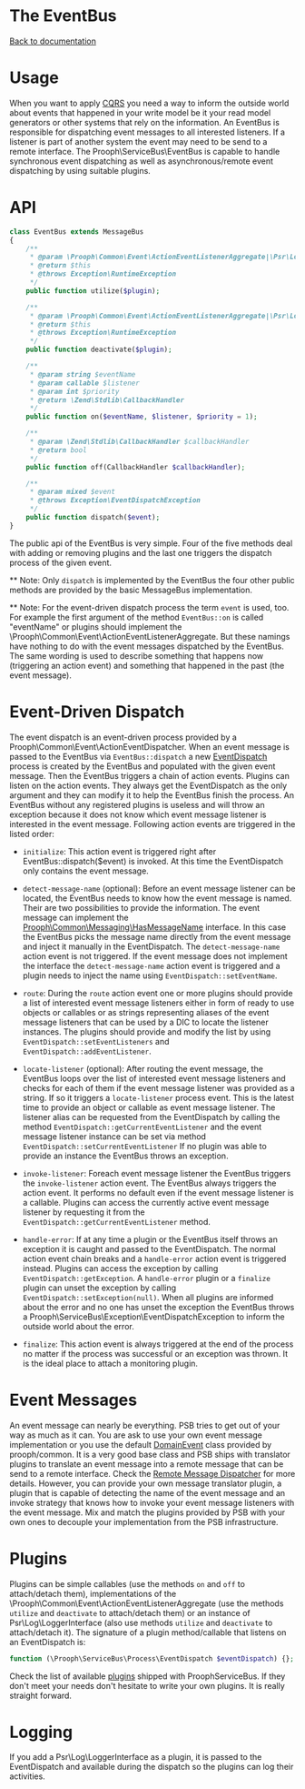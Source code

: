 The EventBus
============

[Back to documentation](../README.md#documentation)

# Usage

When you want to apply [CQRS](http://cqrs.files.wordpress.com/2010/11/cqrs_documents.pdf) you need a way to inform the outside world
about events that happened in your write model be it your read model generators or other systems that rely on the information.
An EventBus is responsible for dispatching event messages to all interested listeners. If a listener is part of another system
the event may need to be send to a remote interface. The Prooph\ServiceBus\EventBus is capable to handle synchronous event
dispatching as well as asynchronous/remote event dispatching by using suitable plugins.

# API

```php
class EventBus extends MessageBus
{
    /**
     * @param \Prooph\Common\Event\ActionEventListenerAggregate|\Psr\Log\LoggerInterface $plugin
     * @return $this
     * @throws Exception\RuntimeException
     */
    public function utilize($plugin);

    /**
     * @param \Prooph\Common\Event\ActionEventListenerAggregate|\Psr\Log\LoggerInterface $plugin
     * @return $this
     * @throws Exception\RuntimeException
     */
    public function deactivate($plugin);

    /**
     * @param string $eventName
     * @param callable $listener
     * @param int $priority
     * @return \Zend\Stdlib\CallbackHandler
     */
    public function on($eventName, $listener, $priority = 1);

    /**
     * @param \Zend\Stdlib\CallbackHandler $callbackHandler
     * @return bool
     */
    public function off(CallbackHandler $callbackHandler);

    /**
     * @param mixed $event
     * @throws Exception\EventDispatchException
     */
    public function dispatch($event);
}
```

The public api of the EventBus is very simple. Four of the five methods deal with adding or removing plugins and the last
one triggers the dispatch process of the given event.

** Note: Only `dispatch` is implemented by the EventBus the four other public methods are provided by the basic MessageBus implementation.

** Note: For the event-driven dispatch process the term `event` is used, too.  For example the first argument of the
method `EventBus::on` is called "eventName" or plugins should implement the \Prooph\Common\Event\ActionEventListenerAggregate. But these
namings have nothing to do with the event messages dispatched by the EventBus. The same wording is used to describe something that happens
now (triggering an action event) and something that happened in the past (the event message).

# Event-Driven Dispatch

The event dispatch is an event-driven process provided by a Prooph\Common\Event\ActionEventDispatcher.
When an event message is passed to the EventBus via `EventBus::dispatch` a new [EventDispatch](../src/Prooph/ServiceBus/Process/EventDispatch.php) process is created by the EventBus and populated with the given event message.
Then the EventBus triggers a chain of action events. Plugins can listen on the action events. They always get the EventDispatch as the only argument and they can
modify it to help the EventBus finish the process. An EventBus without any registered plugins is useless and will throw an exception because
it does not know which event message listener is interested in the event message.
Following action events are triggered in the listed order:

- `initialize`: This action event is triggered right after EventBus::dispatch($event) is invoked. At this time the EventDispatch only contains the event message.

- `detect-message-name` (optional): Before an event message listener can be located, the EventBus needs to know how the event message is named. Their are two
possibilities to provide the information. The event message can implement the [Prooph\Common\Messaging\HasMessageName](https://github.com/prooph/common/blob/master/src/Messaging/HasMessageName.php) interface.
In this case the EventBus picks the message name directly from the event message and inject it manually in the EventDispatch. The `detect-message-name` action event is not triggered. If the event message
does not implement the interface the `detect-message-name` action event is triggered and a plugin needs to inject the name using `EventDispatch::setEventName`.

- `route`: During the `route` action event one or more plugins should provide a list of interested event message listeners either in form of ready to use objects or callables or as strings
representing aliases of the event message listeners that can be used by a DIC to locate the listener instances. The plugins should provide and modify the list by using
`EventDispatch::setEventListeners` and `EventDispatch::addEventListener`.

- `locate-listener` (optional): After routing the event message, the EventBus loops over the list of interested event message listeners and checks for each of them
if the event message listener was provided as a string. If so it triggers a
`locate-listener` process event. This is the latest time to provide an object or callable as event message listener. The listener alias can be requested from the EventDispatch by
calling the method `EventDispatch::getCurrentEventListener` and the event message listener instance can be set via method `EventDispatch::setCurrentEventListener` If no plugin was able to provide an instance the EventBus throws an exception.

- `invoke-listener`: Foreach event message listener the EventBus triggers the `invoke-listener` action event. The EventBus always triggers the action event. It performs no default even if the
event message listener is a callable. Plugins can access the currently active event message listener by requesting it from the `EventDispatch::getCurrentEventListener` method.

- `handle-error`: If at any time a plugin or the EventBus itself throws an exception it is caught and passed to the EventDispatch. The normal action event chain breaks and a
`handle-error` action event is triggered instead. Plugins can access the exception by calling `EventDispatch::getException`.
A `handle-error` plugin or a `finalize` plugin can unset the exception by calling `EventDispatch::setException(null)`.
When all plugins are informed about the error and no one has unset the exception
the EventBus throws a Prooph\ServiceBus\Exception\EventDispatchException to inform the outside world about the error.

- `finalize`: This action event is always triggered at the end of the process no matter if the process was successful or an exception was thrown. It is the ideal place to
attach a monitoring plugin.

# Event Messages

An event message can nearly be everything. PSB tries to get out of your way as much as it can. You are ask to use your own event message implementation or you use the
default [DomainEvent](https://github.com/prooph/common/blob/master/src/Messaging/DomainEvent.php) class provided by prooph/common. It is a very good base class and PSB ships with translator plugins to translate an event message into a remote message
that can be send to a remote interface. Check the [Remote Message Dispatcher](message_dispatcher.md) for more details. However, you can provide
your own message translator plugin, a plugin that is capable of detecting the name of the event message and an invoke strategy that knows how to invoke
your event message listeners with the event message. Mix and match the plugins provided by PSB with your own ones to decouple your implementation from the PSB infrastructure.

# Plugins

Plugins can be simple callables (use the methods `on` and `off` to attach/detach them), implementations of the
\Prooph\Common\Event\ActionEventListenerAggregate (use the methods `utilize` and `deactivate` to attach/detach them) or an instance of
Psr\Log\LoggerInterface (also use methods `utilize` and `deactivate` to attach/detach it).
The signature of a plugin method/callable that listens on an EventDispatch is:

```php
function (\Prooph\ServiceBus\Process\EventDispatch $eventDispatch) {};
```

Check the list of available [plugins](plugins.md) shipped with ProophServiceBus. If they don't meet your needs don't hesitate to write your
own plugins. It is really straight forward.

# Logging

If you add a Psr\Log\LoggerInterface as a plugin, it is passed to the EventDispatch and available during the dispatch so the
plugins can log their activities.


